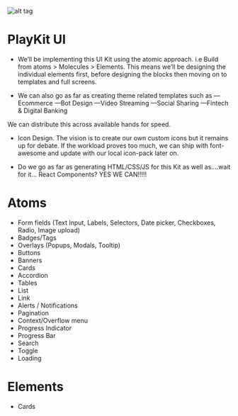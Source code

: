 ![alt tag](http://imgur.com/download/WzdE6Qi)

# PlayKit UI

 - We’ll be implementing this UI Kit using the atomic approach. i.e Build from atoms > Molecules > Elements. This means we’ll be designing the individual elements first, before designing the blocks then moving on to templates and full screens. 


- We can also go as far as creating theme related templates such as 
—Ecommerce
—Bot Design
—Video Streaming
—Social Sharing 
—Fintech & Digital Banking

We can distribute this across available hands for speed.

- Icon Design. The vision is to create our own custom icons but it remains up for debate. If the workload proves too much, we can ship with font-awesome and update with our local icon-pack later on. 

- Do we go as far as generating HTML/CSS/JS for this Kit as well as….wait for it… React Components? YES WE CAN!!!!!


# Atoms

- Form fields (Text Input, Labels, Selectors, Date picker, Checkboxes, Radio, Image upload)
- Badges/Tags
- Overlays (Popups, Modals, Tooltip)
- Buttons
- Banners
- Cards
- Accordion
- Tables
- List
- Link
- Alerts / Notifications
- Pagination
- Context/Overflow menu
- Progress Indicator
- Progress Bar
- Search
- Toggle
- Loading


# Elements

- Cards

